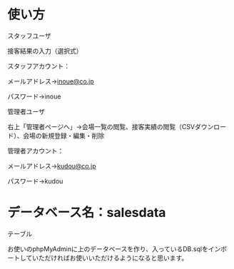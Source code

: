 # 使い方
スタッフユーザ

接客結果の入力（選択式）

スタッフアカウント：

メールアドレス→inoue@co.jp

パスワード→inoue

管理者ユーザ

右上「管理者ページへ」->会場一覧の閲覧、接客実績の閲覧（CSVダウンロード）、会場の新規登録・編集・削除

管理者アカウント：

メールアドレス→kudou@co.jp

パスワード→kudou

# データベース名：salesdata

テーブル

お使いのphpMyAdminに上のデータベースを作り、入っているDB.sqlをインポートしていただければお使いいただけるようになると思います。

